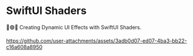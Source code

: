 # SwiftUI Shaders
🔴🟢🔵 Creating Dynamic UI Effects with SwiftUI Shaders.

https://github.com/user-attachments/assets/3adb0d07-ed07-4ba3-bb22-c16a608a8950

